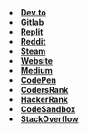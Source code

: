 <b>
<li><a href="https://dev.to/httpanand">Dev.to</a>                                    
<li><a href="https://gitlab.com/httpanand">Gitlab</a>  
<li><a href="https://replit.com/@anandpy2156">Replit</a>
<li><a href="https://www.reddit.com/user/httpanand">Reddit</a>  
<li><a href="https://steamcommunity.com/id/httpanand/">Steam</a>  
<li><a href="https://anandportfolio.live">Website</a>  
<li><a href="https://medium.com/@httpanand">Medium</a>  
<li><a href="https://codepen.io/httpanand">CodePen</a>               
<li><a href="https://profile.codersrank.io/user/httpanand">CodersRank</a>  
<li><a href="https://www.hackerrank.com/httpanand">HackerRank</a>  
<li><a href="https://codesandbox.io/u/httpanand">CodeSandbox</a>        
<li><a href="https://stackoverflow.com/users/16472293">StackOverflow</a>    </p> 

</b>
